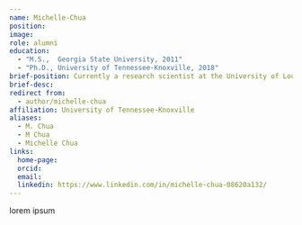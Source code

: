 ```yaml
---
name: Michelle-Chua
position: 
image: 
role: alumni
education:
  - "M.S.,  Georgia State University, 2011"
  - "Ph.D., University of Tennessee-Knoxville, 2018"
brief-position: Currently a research scientist at the University of Louisville
brief-desc: 
redirect from:
  - author/michelle-chua  
affiliation: University of Tennessee-Knoxville
aliases:
  - M. Chua
  - M Chua
  - Michelle Chua
links:
  home-page: 
  orcid:
  email:
  linkedin: https://www.linkedin.com/in/michelle-chua-08620a132/
---
```


lorem ipsum
